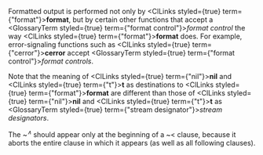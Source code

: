  



Formatted output is performed not only by <ClLinks styled={true} term={"format"}><b>format</b></ClLinks>, but by certain other functions that accept a <GlossaryTerm styled={true} term={"format control"}><i>format control</i></GlossaryTerm> the way <ClLinks styled={true} term={"format"}><b>format</b></ClLinks> does. For example, error-signaling functions such as <ClLinks styled={true} term={"cerror"}><b>cerror</b></ClLinks> accept <GlossaryTerm styled={true} term={"format control"}><i>format controls</i></GlossaryTerm>. 



Note that the meaning of <ClLinks styled={true} term={"nil"}><b>nil</b></ClLinks> and <ClLinks styled={true} term={"t"}><b>t</b></ClLinks> as destinations to <ClLinks styled={true} term={"format"}><b>format</b></ClLinks> are different than those of <ClLinks styled={true} term={"nil"}><b>nil</b></ClLinks> and <ClLinks styled={true} term={"t"}><b>t</b></ClLinks> as <GlossaryTerm styled={true} term={"stream designator"}><i>stream designators</i></GlossaryTerm>. 



The &#126;<i><sup>∧</sup></i> should appear only at the beginning of a &#126;&lt; clause, because it aborts the entire clause in which it appears (as well as all following clauses). 







 



 




